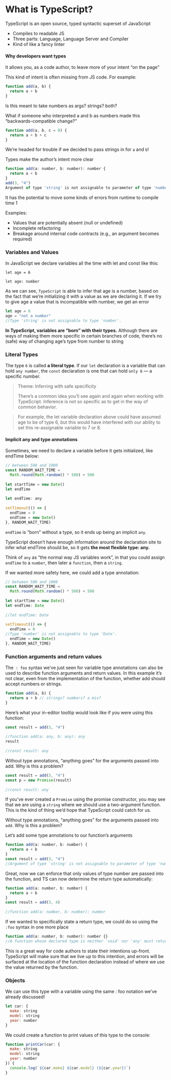 # What is TypeScript?

TypeScript is an open source, typed syntactic superset of JavaScript
- Compiles to readable JS
- Three parts: Language, Language Server and Compiler
- Kind of like a fancy linter

#### Why developers want types
It allows you, as a code author, to leave more of your intent “on the page”

This kind of intent is often missing from JS code. For example:
```javaScript
function add(a, b) {
  return a + b
}
```

Is this meant to take numbers as args? strings? both?

What if someone who interpreted a and b as numbers made this “backwards-compatible change?”

```javaScript
function add(a, b, c = 0) {
  return a + b + c
}
```

We’re headed for trouble if we decided to pass strings in for `a` and `b`!

Types make the author’s intent more clear
```javaScript
function add(a: number, b: number): number {
  return a + b
}
add(3, "4")
Argument of type 'string' is not assignable to parameter of type 'number'.
```

It has the potential to move some kinds of errors from runtime to compile time 1

Examples:

- Values that are potentially absent (null or undefined)
- Incomplete refactoring
- Breakage around internal code contracts (e.g., an argument becomes required)

### Variables and Values


In JavaScript we declare variables all the time with let and const like this:
```
let age = 6
    
let age: number
```
As we can see, `TypeScript` is able to infer that age is a number, based on the fact that we’re initializing it with a value as we are declaring it.
If we try to give age a value that is incompatible with number, we get an error

```javaScript
let age = 6
age = "not a number"
//Type 'string' is not assignable to type 'number'.
```
**In TypeScript, variables are “born” with their types.** Although there are ways of making them more specific in certain branches of code, there’s no (safe) way of changing age’s type from number to string

### Literal Types

The type `6` is called **a literal type**. If our `let` declaration is a variable that can hold `any number`, the `const` declaration is one that can hold `only 6` — a specific number.

>  Theme: Inferring with safe specificity
>
> 
> There’s a common idea you’ll see again and again when working with TypeScript. Inference is not so specific as to get in the way of 
> common behavior.

> For example, the let variable declaration above could have assumed age to be of type 6, but this would have interfered with our ability 
> to set this re-assignable variable to 7 or 8.

#### Implicit any and type annotations
Sometimes, we need to declare a variable before it gets initialized, like endTime below:
```javaScript
// between 500 and 1000
const RANDOM_WAIT_TIME =
  Math.round(Math.random() * 500) + 500
 
let startTime = new Date()
let endTime
      
let endTime: any
 
setTimeout(() => {
  endTime = 0
  endTime = new Date()
}, RANDOM_WAIT_TIME)
```
`endTime` is “born” without a type, so it ends up being an implicit `any`.

TypeScript doesn’t have enough information around the declaration site to infer what endTime should be, so it gets **the most flexible type: any.**

Think of `any` as “the normal way JS variables work”, in that you could assign `endTime` to a `number`, then later a `function`, then a `string`.

If we wanted more safety here, we could add a type annotation:
```javaScript
// between 500 and 1000
const RANDOM_WAIT_TIME =
  Math.round(Math.random() * 500) + 500
 
let startTime = new Date()
let endTime: Date
      
//let endTime: Date
 
setTimeout(() => {
  endTime = 0
//Type 'number' is not assignable to type 'Date'.
  endTime = new Date()
}, RANDOM_WAIT_TIME)
```

### Function arguments and return values
The` : foo` syntax we’ve just seen for variable type annotations can also be used to describe function arguments and return values. In this example it’s not clear, even from the implementation of the function, whether add should accept numbers or strings.


```javaScript
function add(a, b) {
  return a + b // strings? numbers? a mix?
}
```

Here’s what your in-editor tooltip would look like if you were using this function:

```javaScript
const result = add(3, "4")
               
//function add(a: any, b: any): any
result
  
//const result: any
```

Without type annotations, “anything goes” for the arguments passed into add. Why is this a problem?
```javaScript
const result = add(3, "4")
const p = new Promise(result)
                        
//const result: any
```
If you’ve ever created a `Promise` using the promise constructor, you may see that we are using a `string` where we should use a two-argument function. This is the kind of thing we’d hope that TypeScript could catch for us.

Without type annotations, “anything goes” for the arguments passed into `add`. Why is this a problem?

Let’s add some type annotations to our function’s arguments
```javaScript
function add(a: number, b: number) {
  return a + b
}
const result = add(3, "4")
//Argument of type 'string' is not assignable to parameter of type 'number'.
```
Great, now we can enforce that only values of type number are passed into the function, and TS can now determine the return type automatically:
```javaScript
function add(a: number, b: number) {
  return a + b
}
const result = add(3, 4)
               
//function add(a: number, b: number): number
```
If we wanted to specifically state a return type, we could do so using the `:foo` syntax in one more place
```javaScript
function add(a: number, b: number): number {}
//A function whose declared type is neither 'void' nor 'any' must return a value.
```

This is a great way for code authors to state their intentions up-front. TypeScript will make sure that we live up to this intention, and errors will be surfaced at the location of the function declaration instead of where we use the value returned by the function.


### Objects

We can use this type with a variable using the same : foo notation we’ve already discussed!
```javaScript
let car: {
  make: string
  model: string
  year: number
}
```
We could create a function to print values of this type to the console:

```javaScript
function printCar(car: {
  make: string
  model: string
  year: number
}) {
  console.log(`${car.make} ${car.model} (${car.year})`)
}
```

